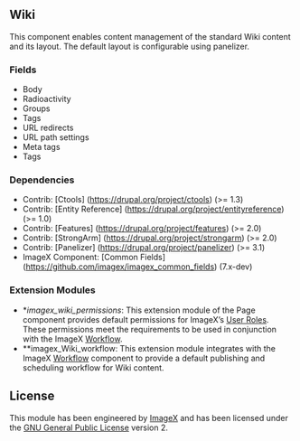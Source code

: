 ## Wiki

This component enables content management of the standard Wiki content and its layout. The default layout is configurable using panelizer.

### Fields

* Body
* Radioactivity
* Groups
* Tags
* URL redirects
* URL path settings
* Meta tags
* Tags

### Dependencies

* Contrib: [Ctools] (https://drupal.org/project/ctools) (>= 1.3) 
* Contrib: [Entity Reference] (https://drupal.org/project/entityreference) (>= 1.0)
* Contrib: [Features] (https://drupal.org/project/features)  (>= 2.0)
* Contrib: [StrongArm] (https://drupal.org/project/strongarm) (>= 2.0)
* Contrib: [Panelizer] (https://drupal.org/project/panelizer) (>= 3.1)
* ImageX Component: [Common Fields] (https://github.com/imagex/imagex_common_fields) (7.x-dev)

### Extension Modules

* **imagex_wiki_permissions*: This extension module of the Page component provides default permissions for ImageX’s [User Roles](http://github.com/imagex/imagex_user_roles). These permissions meet the  requirements to be used in conjunction with the ImageX [Workflow](http://github.com/imagex/imagex_workflow).
* **imagex_Wiki_workflow: This extension module integrates with the ImageX [Workflow](http://github.com/imagex/imagex_workflow) component to provide a default publishing and scheduling workflow for Wiki content.

## License

This module has been engineered by [ImageX](http://www.imagexmedia.com) and has been licensed under the [GNU General Public License](http://www.gnu.org/licenses/gpl-2.0.html) version 2.
